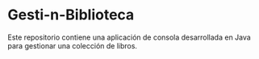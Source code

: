 # Gesti-n-Biblioteca
Este repositorio contiene una aplicación de consola desarrollada en Java para gestionar una colección de libros. 
